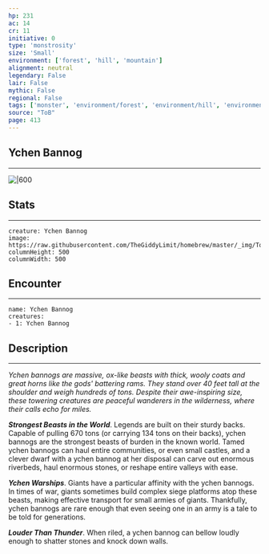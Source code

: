 ```yaml
---
hp: 231
ac: 14
cr: 11
initiative: 0
type: 'monstrosity'    
size: 'Small'
environment: ['forest', 'hill', 'mountain']
alignment: neutral
legendary: False
lair: False
mythic: False
regional: False
tags: ['monster', 'environment/forest', 'environment/hill', 'environment/mountain']
source: "ToB"
page: 413
---
```


## Ychen Bannog
---

![|600](https://raw.githubusercontent.com/TheGiddyLimit/homebrew/master/_img/ToB/Ychen%20Bannog.webp)

## Stats
---

```statblock
creature: Ychen Bannog
image: https://raw.githubusercontent.com/TheGiddyLimit/homebrew/master/_img/ToB/token/Ychen%20Bannog.png
columnHeight: 500
columnWidth: 500
```

## Encounter
---

```encounter-table
name: Ychen Bannog
creatures:
- 1: Ychen Bannog
```

## Description
---
_Ychen bannogs are massive, ox-like beasts with thick, wooly coats and great horns like the gods' battering rams. They stand over 40 feet tall at the shoulder and weigh hundreds of tons. Despite their awe-inspiring size, these towering creatures are peaceful wanderers in the wilderness, where their calls echo for miles._

**_Strongest Beasts in the World_**. Legends are built on their sturdy backs. Capable of pulling 670 tons (or carrying 134 tons on their backs), ychen bannogs are the strongest beasts of burden in the known world. Tamed ychen bannogs can haul entire communities, or even small castles, and a clever dwarf with a ychen bannog at her disposal can carve out enormous riverbeds, haul enormous stones, or reshape entire valleys with ease.

**_Ychen Warships_**. Giants have a particular affinity with the ychen bannogs. In times of war, giants sometimes build complex siege platforms atop these beasts, making effective transport for small armies of giants. Thankfully, ychen bannogs are rare enough that even seeing one in an army is a tale to be told for generations.

**_Louder Than Thunder_**. When riled, a ychen bannog can bellow loudly enough to shatter stones and knock down walls.






